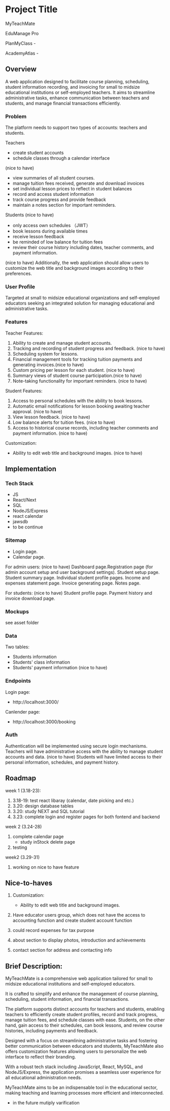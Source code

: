 # Project Title
MyTeachMate

EduManage Pro

PlanMyClass -

AcademyAtlas -



## Overview

A web application designed to facilitate course planning, scheduling, student information recording, and invoicing for small to midsize educational institutions or self-employed teachers. 
It aims to streamline administrative tasks, enhance communication between teachers and students, and manage financial transactions efficiently.



### Problem

The platform needs to support two types of accounts: teachers and students.

Teachers 
- create student accounts
- schedule classes through a calendar interface

(nice to have)
- view summaries of all student courses.
- manage tuition fees received, generate and download invoices
- set individual lesson prices to reflect in student balances
- record and access student information
- track course progress and provide feedback
- maintain a notes section for important reminders.

Students (nice to have)
- only access own schedules （JWT）
- book lessons during available times
- receive lesson feedback
- be reminded of low balance for tuition fees
- review their course history including dates, teacher comments, and payment information.

(nice to have)
Additionally, the web application should allow users to customize the web title and background images according to their preferences.



### User Profile

Targeted at small to midsize educational organizations and self-employed educators seeking an integrated solution for managing educational and administrative tasks.




### Features

Teacher Features:

1. Ability to create and manage student accounts.
2. Tracking and recording of student progress and feedback. (nice to have)
3. Scheduling system for lessons.
4. Financial management tools for tracking tuition payments and generating invoices.(nice to have)
5. Custom pricing per lesson for each student. (nice to have)
6. Summary views of student course participation.(nice to have)
7. Note-taking functionality for important reminders. (nice to have)

Student Features:

1. Access to personal schedules with the ability to book lessons.
2. Automatic email notifications for lesson booking awaiting teacher approval. (nice to have)
3. View lesson feedback. (nice to have)
4. Low balance alerts for tuition fees. (nice to have)
5. Access to historical course records, including teacher comments and payment information. (nice to have)

Customization:
- Ability to edit web title and background images. (nice to have)



## Implementation



### Tech Stack
- JS
- React/Next
- SQL
- NodeJS/Express
- react calendar
- jawsdb
- to be continue




### Sitemap

- Login page.
- Calendar page.

For admin users: (nice to have)
    Dashboard page.Registration page 
    (for admin account setup and user background settings).
    Student setup page.
    Student summary page.
    Individual student profile pages.
    Income and expenses statement page.
    Invoice generating page.
    Notes page.

For students: (nice to have)
    Student profile page.
    Payment history and invoice download page.




### Mockups
see asset folder





### Data
Two tables:
- Students information
- Students' class information
- Students' payment information (nice to have)





### Endpoints

Login page:
- http://localhost:3000/

Canlender page:
- http://localhost:3000/booking






### Auth

Authentication will be implemented using secure login mechanisms.
Teachers will have administrative access with the ability to manage student accounts and data. (nice to have)
Students will have limited access to their personal information, schedules, and payment history.





## Roadmap
week 1 (3.18-23): 
1. 3.18-19: test react libaray (calendar, date picking and etc.)
2. 3.20: design database tables
3. 3.20: study NEXT and SQL tutorial
4. 3.23: complete login and register pages for both fontend and backend

week 2 (3.24-28)
1. complete calendar page
    - study inStock delete page 
2. testing

week2 (3.29-31)
1. working on nice to have feature 







## Nice-to-haves

1. Customization:
    - Ability to edit web title and background images.

2. Have educator users group, which does not have the access to accounting function and create student account function

3. could record expenses for tax purpose

4. about section to display photos, introduction and achievements

5. contact section for address and contacting info







## Brief Description:

MyTeachMate is a comprehensive web application tailored for small to midsize educational institutions and self-employed educators. 

It is crafted to simplify and enhance the management of course planning, scheduling, student information, and financial transactions. 

The platform supports distinct accounts for teachers and students, enabling teachers to efficiently create student profiles, record and track progress, manage tuition fees, and schedule classes with ease. Students, on the other hand, gain access to their schedules, can book lessons, and review course histories, including payments and feedback.

Designed with a focus on streamlining administrative tasks and fostering better communication between educators and students, MyTeachMate also offers customization features allowing users to personalize the web interface to reflect their branding. 

With a robust tech stack including JavaScript, React, MySQL, and NodeJS/Express, the application promises a seamless user experience for all educational administration needs. 

MyTeachMate aims to be an indispensable tool in the educational sector, making teaching and learning processes more efficient and interconnected.




- in the future
mutiply varification 